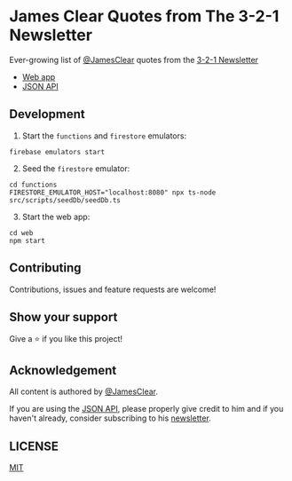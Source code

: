 # James Clear Quotes from The 3-2-1 Newsletter

Ever-growing list of [@JamesClear](https://twitter.com/JamesClear) quotes from the [3-2-1 Newsletter](https://jamesclear.com/3-2-1)

- [Web app](https://james-clear-quotes.web.app)
- [JSON API](https://james-clear-quotes.web.app/api/random)

## Development

1. Start the `functions` and `firestore` emulators:

```
firebase emulators start
```

2. Seed the `firestore` emulator:

```
cd functions
FIRESTORE_EMULATOR_HOST="localhost:8080" npx ts-node src/scripts/seedDb/seedDb.ts
```

3. Start the web app:

```
cd web
npm start
```

## Contributing

Contributions, issues and feature requests are welcome!

## Show your support

Give a ⭐️ if you like this project!

## Acknowledgement

All content is authored by [@JamesClear](https://twitter.com/JamesClear).

If you are using the [JSON API](https://james-clear-quotes.web.app/api/random), please properly give credit to him and if you haven't already, consider subscribing to his [newsletter](https://jamesclear.com/3-2-1).

## LICENSE

[MIT](LICENSE)
